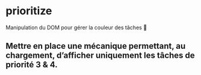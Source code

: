 # prioritize

Manipulation du DOM pour gérer la couleur des tâches :pushpin:

## Mettre en place une mécanique permettant, au chargement, d’afficher uniquement les tâches de priorité 3 & 4.
